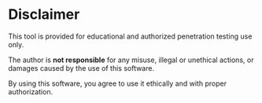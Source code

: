 # Disclaimer

This tool is provided for educational and authorized penetration testing use only.

The author is **not responsible** for any misuse, illegal or unethical actions, or damages caused by the use of this software.

By using this software, you agree to use it ethically and with proper authorization.
